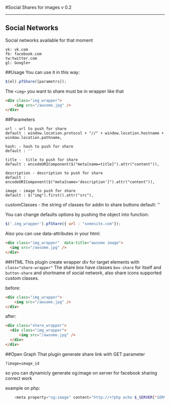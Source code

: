 #Social Shares for images v 0.2


----------
## Social Networks
Social networks available for that moment
```
vk: vk.com
fb: facebook.com
tw:twitter.com
gl: Google+
```
##Usage
You can use it in this way:
```javascript
$(el).pfShare([parametrs]);
```
The `<img>` you want to share must be in wrapper like that
```html
<div class="img_wrapper">
    <img src="/awsome.jpg" />
</div>
```
##Parameters

    url - url to push for share
    default : window.location.protocol + "//" + window.location.hostname + window.location.pathname, 
    
    hash: - hash to push for share
    default : '' 
    
    title -  title to push for share
    default : encodeURIComponent($("meta[name=title]").attr("content")),
    
    description - description to push for share
    default : encodeURIComponent($("meta[name='description']").attr("content")),
    
    image - image to push for share 
    default : $("img").first().attr("src"), 
   
  customClasses - the string of classes for addin to share buttons 
  default: ''



You can change defaults options by pushing the object into function:
```javascript
$('.img_wrapper').pfShare({ url : "somesite.com"});
```
Also you can use data-attributes in your html:
```html
<div class="img_wrapper"  data-title="awsome image">
  <img src="/awsome.jpg" />
</div>
```

##HTML
This plugin create wrapper div for  target elements with `class="share-wrapper"`
The share box have classes `box-share` for itself  and `button-share` and shortname of social network, also share icons supported custom classes.

before:
```html
<div class="img_wrapper">
    <img src="/awsome.jpg" />
</div>
```
after:
```html
<div class="share_wrapper">
  <div class="img_wrapper">
      <img src="/awsome.jpg" />
  </div>
</div>
```
##Open Graph
That plugin generate share link with GET parameter 
```
?image=image_id
```

so you can dynamicly generate og:image on server for facebook sharing correct work

example on php:
```php
    <meta property="og:image" content="http://<?php echo $_SERVER['SERVER_NAME'] ?>/assets/img/image-<?php echo $_GET['image']; ?>.jpg" />
```
